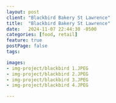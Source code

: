 ```yaml
---
layout: post
client: "Blackbird Bakery St Lawrence"
title:  "Blackbird Bakery St Lawrence"
date:   2024-11-07 22:44:30 -0500
categories: [food, retail]
feature: true
postPage: false
tags: 

images: 
- img-project/blackbird 1.JPEG
- img-project/blackbird 2.JPEG
- img-project/blackbird 3.JPEG
- img-project/blackbird 4.JPEG

---
```

